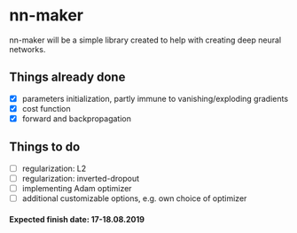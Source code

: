 # nn-maker
nn-maker will be a simple library created to help with creating deep neural networks.
## Things already done
- [x] parameters initialization, partly immune to vanishing/exploding gradients
- [x] cost function
- [x] forward and backpropagation
## Things to do
- [ ] regularization: L2
- [ ] regularization: inverted-dropout
- [ ] implementing Adam optimizer
- [ ] additional customizable options, e.g. own choice of optimizer

#### Expected finish date:  17-18.08.2019

